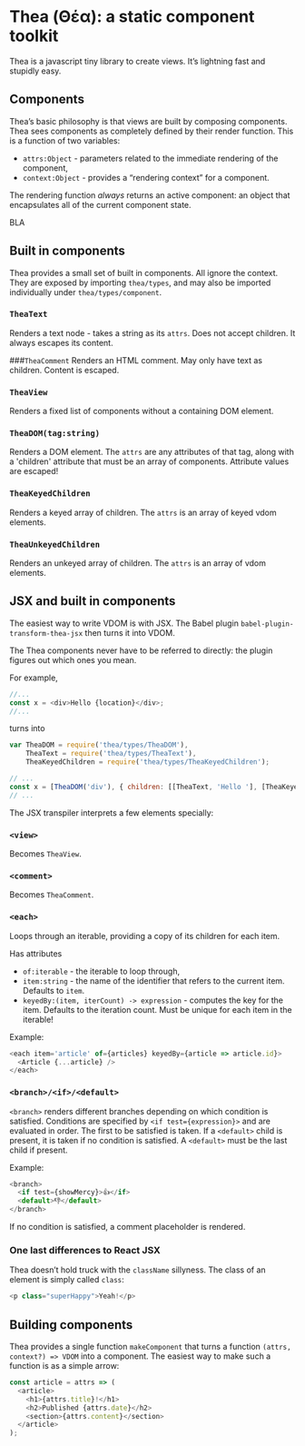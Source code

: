 # Thea (Θέα): a static component toolkit
Thea is a javascript tiny library to create views.
It’s lightning fast and stupidly easy.

## Components
Thea’s basic philosophy is that views are built by composing
components. Thea sees components as completely defined by their render function.
This is a function of two variables:

 - `attrs:Object` - parameters related to the immediate rendering
   of the component,
 - `context:Object` - provides a “rendering context” for a component.

The rendering function _always_ returns an active component:
an object that encapsulates all of the current component state.

BLA

## Built in components
Thea provides a small set of built in components. All ignore the context.
They are exposed by importing `thea/types`, and may also be imported individually
under `thea/types/component`.


### `TheaText`
Renders a text node - takes a string as its `attrs`. Does not accept children. It always escapes its content.

###`TheaComment`
Renders an HTML comment. May only have text as children. Content is escaped.

### `TheaView`
Renders a fixed list of components without a containing DOM element.

### `TheaDOM(tag:string)`
Renders a DOM element. The `attrs` are any attributes of that tag,
along with a 'children' attribute that must be an array of components. Attribute values are escaped!

### `TheaKeyedChildren`
Renders a keyed array of children. The `attrs` is an array of keyed vdom elements.

### `TheaUnkeyedChildren`
Renders an unkeyed array of children. The `attrs` is an array of vdom elements.


## JSX and built in components
The easiest way to write VDOM is with JSX. The Babel plugin
`babel-plugin-transform-thea-jsx` then turns it into VDOM.

The Thea components never have to be referred to directly:
the plugin figures out which ones you mean.

For example,

```js
//...
const x = <div>Hello {location}</div>;
//...
```

turns into

```js
var TheaDOM = require('thea/types/TheaDOM'),
    TheaText = require('thea/types/TheaText'),
    TheaKeyedChildren = require('thea/types/TheaKeyedChildren');

// ...
const x = [TheaDOM('div'), { children: [[TheaText, 'Hello '], [TheaKeyedChildren, location]] }];
// ...
```

The JSX transpiler interprets a few elements specially:

### `<view>`
Becomes `TheaView`.
### `<comment>`
Becomes `TheaComment`.
### `<each>`
Loops through an iterable, providing a copy of its children for each item.

Has attributes
  - `of:iterable` - the iterable to loop through,
  - `item:string` - the name of the identifier that refers to the current item. Defaults to `item`.
  - `keyedBy:(item, iterCount) -> expression` - computes the key for the item. Defaults to the iteration count.
     Must be unique for each item in the iterable!

Example:

```js
<each item='article' of={articles} keyedBy={article => article.id}>
  <Article {...article} />
</each>
```

### `<branch>/<if>/<default>`
`<branch>` renders different branches depending on which
condition is satisfied. Conditions are specified by `<if test={expression}>` and
are evaluated in order. The first to be satisfied is taken. If a `<default>` child
is present, it is taken if no condition is satisfied. A `<default>` must be the last
child if present.

Example:

```js
<branch>
  <if test={showMercy}>👍</if>
  <default>👎</default>
</branch>
```

If no condition is satisfied, a comment placeholder is rendered.

### One last differences to React JSX
Thea doesn’t hold truck with the `className` sillyness. The class
of an element is simply called `class`:

```js
<p class="superHappy">Yeah!</p>
```

## Building components
Thea provides a single function `makeComponent` that
turns a function `(attrs, context?) => VDOM` into a component.
The easiest way to make such a function is as a simple arrow:

```js
const article = attrs => (
  <article>
    <h1>{attrs.title}!</h1>
    <h2>Published {attrs.date}</h2>
    <section>{attrs.content}</section>
  </article>
);
```
